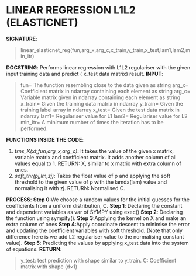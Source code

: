 # LINEAR REGRESSION L1L2 (ELASTICNET)

**SIGNATURE**: 
>linear_elasticnet_reg(fun,arg_x,arg_c,x_train,y_train,x_test,lam1,lam2,min_itr)

**DOCSTRING**:
Performs linear regression with L1L2 regulariser with the given input training data and predict ( x_test data matrix) result.
**INPUT**:
>fun= The function resembling close to the data given as string
arg_x= Coefficient matrix in ndarray containing each element as string
arg_c= Variable matrix given in ndarray containing each element as string
x_train= Given the training data matrix in ndarray
y_train= Given the training label array in ndarray
x_test= Given the test data matrix in ndarray
lam1= Regulariser value for L1
lam2= Regulariser value for L2
min_itr= A minimum number of times the iteration has to be performed.

**FUNCTIONS INSIDE THE CODE**:
1) _trns_X(xt,fun,arg_x,arg_c)_: It takes the value of the given x matrix, variable matrix and coefficient matrix. It adds another column of all values equal to 1.
RETURN: X, similar to x matrix with extra column of ones.
2) _soft_thr(pj,lm,zj)_: Takes the float value of ρ and applying the soft threshold to the given value of ρ with the lamda(lam) value and normalising it with zj.
RETURN: Normalised C.

**PROCESS**:
**Step 0**:We choose a random values for the initial guesses for the coefficients from a uniform distribution, C.
**Step 1**: Declaring the constant and dependent variables as var of SYMPY using exec()
**Step 2**: Declaring the function using sympify().
**Step 3**:Applying the kernel on X and make an extra column of ones
**Step 4**:Apply coordinate descent to minimise the error and updating the coefficient variables with soft threshold. (Note that only difference here is we add L2 regulariser value to the normalising constant value).
**Step 5**: Predicting the values by applying x_test data into the system of equations.
**RETURN**: 
>y_test: test prediction with shape similar to y_train.
C: Coefficient matrix with shape (d×1)

    
